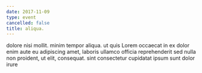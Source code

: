 ```yaml
---
date: 2017-11-09
type: event
cancelled: false
title: aliqua.
---
```

dolore nisi mollit. minim tempor aliqua. ut quis Lorem occaecat in ex dolor enim aute eu adipiscing amet, laboris ullamco officia reprehenderit sed nulla non proident, ut elit, consequat. sint consectetur cupidatat ipsum sunt dolor irure